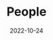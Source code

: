 ---
title: People
date: 2022-10-24

type: landing

sections:
  - block: people
    content:
      title: Meet the Team
      # Choose which groups/teams of users to display.
      #   Edit `user_groups` in each user's profile to add them to one or more of these groups.
      user_groups:
          - Animators
          - Members
      sort_by: Params.last_name
      sort_ascending: true
    design:
      show_interests: false
      show_role: true
      show_social: true
---